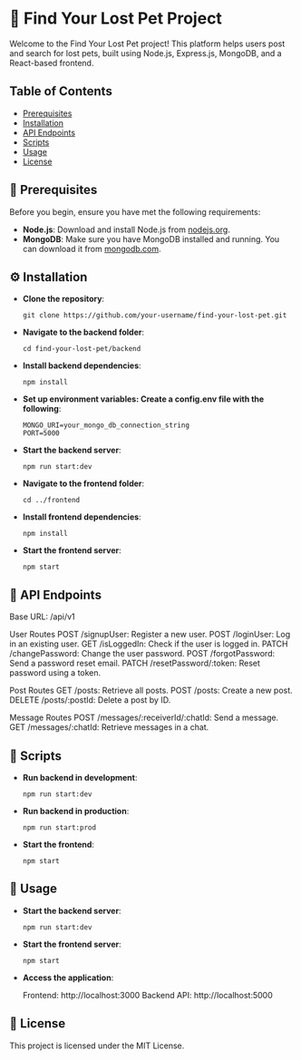 # 🐾 Find Your Lost Pet Project

Welcome to the Find Your Lost Pet project! This platform helps users post and search for lost pets, built using Node.js, Express.js, MongoDB, and a React-based frontend.

## Table of Contents

- [Prerequisites](#prerequisites)
- [Installation](#installation)
- [API Endpoints](#apiendpoints)
- [Scripts](#scripts)
- [Usage](#usage)
- [License](#license)

## 🔧 Prerequisites

Before you begin, ensure you have met the following requirements:

- **Node.js**: Download and install Node.js from [nodejs.org](https://nodejs.org/en).
- **MongoDB**: Make sure you have MongoDB installed and running. You can download it from [mongodb.com](https://www.mongodb.com/try/download/community).

## ⚙️ Installation

- **Clone the repository**:
  ```
  git clone https://github.com/your-username/find-your-lost-pet.git
  ```
- **Navigate to the backend folder**:
  ```
  cd find-your-lost-pet/backend
  ```
- **Install backend dependencies**:
  ```
  npm install
  ```
- **Set up environment variables: Create a config.env file with the following**:
  ```
  MONGO_URI=your_mongo_db_connection_string
  PORT=5000
  ```
- **Start the backend server**:
  ```
  npm run start:dev
  ```
- **Navigate to the frontend folder**:
  ```
  cd ../frontend
  ```
- **Install frontend dependencies**:
  ```
  npm install
  ```
- **Start the frontend server**:
  ```
  npm start
  ```
## 🔗 API Endpoints

Base URL: /api/v1

User Routes
  POST /signupUser: Register a new user.
  POST /loginUser: Log in an existing user.
  GET /isLoggedIn: Check if the user is logged in.
  PATCH /changePassword: Change the user password.
  POST /forgotPassword: Send a password reset email.
  PATCH /resetPassword/:token: Reset password using a token.
        
Post Routes
  GET /posts: Retrieve all posts.
  POST /posts: Create a new post.
  DELETE /posts/:postId: Delete a post by ID.

Message Routes
  POST /messages/:receiverId/:chatId: Send a message.
  GET /messages/:chatId: Retrieve messages in a chat.

## 📜 Scripts

- **Run backend in development**:
  ```
  npm run start:dev
  ```
- **Run backend in production**:
  ```
  npm run start:prod
  ```
- **Start the frontend**:
  ```
  npm start
  ```

## 🚀 Usage

- **Start the backend server**:
  ```
  npm run start:dev
  ```
- **Start the frontend server**:
  ```
  npm start
  ```
- **Access the application**:

    Frontend: http://localhost:3000
    Backend API: http://localhost:5000

## 📄 License

This project is licensed under the MIT License.
